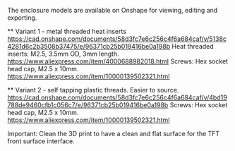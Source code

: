 The enclosure models are available on Onshape for viewing, editing and exporting.

** Variant 1 - metal threaded heat inserts
https://cad.onshape.com/documents/58d3fc7e6c256c4f6a684caf/v/5138c4281d6c2b3508b37475/e/96371cb25b019416be0a198b
Heat threaded inserts: M2.5, 3.5mm OD, 3mm length.  https://www.aliexpress.com/item/4000688982018.html
Screws: Hex socket head cap, M2.5 x 10mm.  https://www.aliexpress.com/item/10000139502321.html

** Variant 2 - self tapping plastic threads. Easier to source.
https://cad.onshape.com/documents/58d3fc7e6c256c4f6a684caf/v/4bd19788de9460cfb1c056c7/e/96371cb25b019416be0a198b
Screws: Hex socket head cap, M2.5 x 10mm.  https://www.aliexpress.com/item/10000139502321.html


Important: Clean the 3D print to have a clean and flat surface for the TFT front surface interface.
